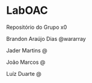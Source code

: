 # LabOAC
Repositório do Grupo x0

Brandon Araújo Dias			@wararray

Jader Martins						@

João Marcos							@

Luíz Duarte							@
